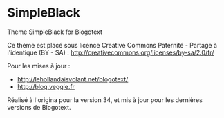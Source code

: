 SimpleBlack
===========

Theme SimpleBlack for Blogotext

Ce thème est placé sous licence Creative Commons Paternité - Partage à l'identique (BY - SA) : http://creativecommons.org/licenses/by-sa/2.0/fr/

Pour les mises à jour :
- http://lehollandaisvolant.net/blogotext/
- http://blog.veggie.fr

Réalisé à l'origina pour la version 34, et mis à jour pour les dernières versions de Blogotext.
